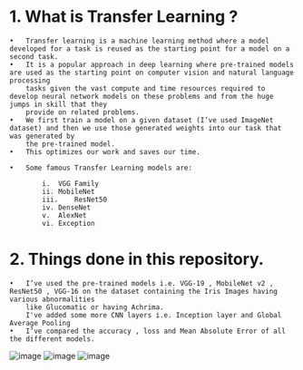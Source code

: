 # 1.	What is Transfer Learning ?
    •	Transfer learning is a machine learning method where a model developed for a task is reused as the starting point for a model on a second task.
    •	It is a popular approach in deep learning where pre-trained models are used as the starting point on computer vision and natural language processing 
        tasks given the vast compute and time resources required to develop neural network models on these problems and from the huge jumps in skill that they 
        provide on related problems.
    •	We first train a model on a given dataset (I’ve used ImageNet dataset) and then we use those generated weights into our task that was generated by 
        the pre-trained model.
    •	This optimizes our work and saves our time. 

    •	Some famous Transfer Learning models are: 

            i.	VGG Family 
            ii.	MobileNet
            iii.	ResNet50
            iv.	DenseNet
            v.	AlexNet
            vi.	Exception


# 2.	Things done in this repository. 
    •	I’ve used the pre-trained models i.e. VGG-19 , MobileNet v2 , ResNet50 , VGG-16 on the dataset containing the Iris Images having various abnormalities 
        like Glucomatic or having Achrima. 
        I've added some more CNN layers i.e. Inception layer and Global Average Pooling
    •	I’ve compared the accuracy , loss and Mean Absolute Error of all the different models.
    



                    

![image](https://user-images.githubusercontent.com/75540307/166139713-e156d17f-113e-4d59-b233-d4702780bdb3.png)
![image](https://user-images.githubusercontent.com/75540307/166139721-bd35e5c0-34ca-4b64-8eb4-c7a223753167.png)
![image](https://user-images.githubusercontent.com/75540307/166139731-b5cef43e-66be-4749-88cb-4501536a2075.png)
